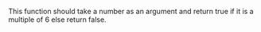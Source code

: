 This function should take a number as an argument and return true if it is a multiple of 6 else return false.
